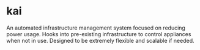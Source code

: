 # kai
An automated infrastructure management system focused on reducing power usage. 
Hooks into pre-existing infrastructure to control appliances when not in use. Designed to be extremely flexible and scalable if needed.
